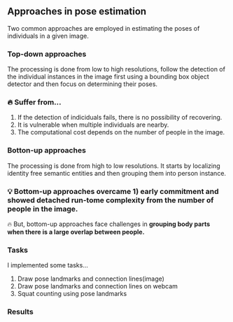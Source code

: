 ## Approaches in pose estimation  
Two common approaches are employed in estimating the poses of individuals in a given image.  

### Top-down approaches  
The processing is done from low to high resolutions, follow the detection of the individual instances in the image first using a bounding box object detector and then focus on determining their poses.  

### 🔥 Suffer from...  
1) If the detection of indiciduals fails, there is no possibility of recovering.
2) It is vulnerable when multiple individuals are nearby.
3) The computational cost depends on the number of people in the image.


### Botton-up approaches  
The processing is done from high to low resolutions. It starts by localizing identity free semantic entities and then grouping them into person instance.  

### 💡 Bottom-up approaches overcame 1) early commitment and showed detached run-tome complexity from the number of people in the image.  
🔥 But, bottom-up approaches face challenges in **grouping body parts when there is a large overlap between people.** 



### Tasks
I implemented some tasks...  
1) Draw pose landmarks and connection lines(image)
2) Draw pose landmarks and connection lines on webcam
3) Squat counting using pose landmarks

### Results  
